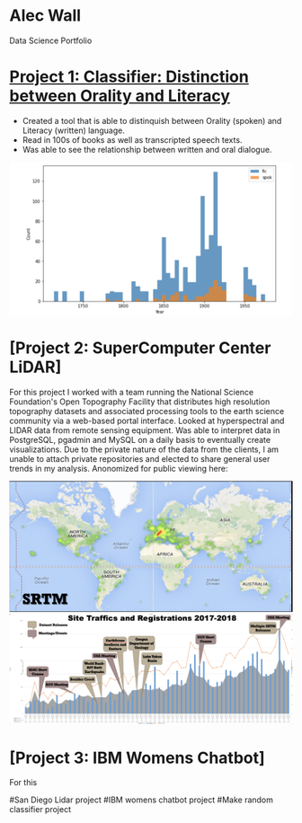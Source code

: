 # Alec Wall
Data Science Portfolio

# [Project 1: Classifier: Distinction between Orality and Literacy](https://github.com/WallAlec/Orality_vs_Literacy_in_dialouge/blob/main/OralityVsLiteracy-main/main.ipynb)
* Created a tool that is able to distinquish between Orality (spoken) and Literacy (written) language. 
* Read in 100s of books as well as transcripted speech texts. 
* Was able to see the relationship between written and oral dialogue. 

![](https://github.com/WallAlec/WallAlec.github.io/blob/master/images/OralityVsLiteracyimage.png)

# [Project 2: SuperComputer Center LiDAR] 
For this project I worked with a team running the National Science Foundation's Open Topography Facility that distributes high resolution topography datasets and associated processing tools to the earth science community via a web-based portal interface. Looked at hyperspectral and LIDAR data from remote sensing equipment. Was able to interpret data in PostgreSQL, pgadmin and MySQL on a daily basis to eventually create visualizations. Due to the private nature of the data from the clients, I am unable to attach private repositories and elected to share general user trends in my analysis. Anonomized for public viewing here:

![](https://github.com/WallAlec/WallAlec.github.io/blob/master/images/HeatMap.png)
![](https://github.com/WallAlec/WallAlec.github.io/blob/master/images/Trends.png)


# [Project 3: IBM Womens Chatbot]
For this 

#San Diego Lidar project 
#IBM womens chatbot project 
#Make random classifier project   
